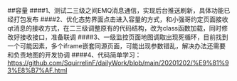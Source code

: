 ##容量
####1、测试二三级之间EMQ消息通信，实现后台推送刷新，具体功能已经打包发布
####2、优化态势界面点击进入容量的方式，和小强哥约定页面接收qt消息的接收方式，在二三级调整原有的代码结构，改为class函数加载，同时修改好接收接口，准备联调
####3、一级监控页面地图调取出现死循环，目前找到一个可能因素，多个iframe嵌套同源页面，可能出现参数错乱，解决办法还需要和负责地图的开发协调
####4、代码简单学习：
https://github.com/SquirrelinF/dailyWork/blob/main/20201202/%E9%81%93%E8%B7%AF.html





